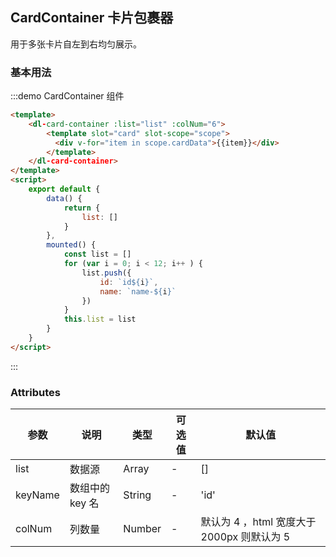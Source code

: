 ## CardContainer 卡片包裹器

用于多张卡片自左到右均匀展示。

### 基本用法


:::demo CardContainer 组件

``` html
<template>
    <dl-card-container :list="list" :colNum="6">
        <template slot="card" slot-scope="scope">
          <div v-for="item in scope.cardData">{{item}}</div>
        </template>
    </dl-card-container>
</template>
<script>
    export default {
        data() {
            return {
                list: []
            }
        },
        mounted() {
            const list = []
            for (var i = 0; i < 12; i++ ) {
                list.push({
                    id: `id${i}`,
                    name: `name-${i}`
                })
            }
            this.list = list
        }
    }
</script>
```

:::

### Attributes

| 参数      | 说明          | 类型      | 可选值                           | 默认值  |
|---------- |-------------- |---------- |--------------------------------  |-------- |
| list     |     数据源       | Array | - | [] |
| keyName     |     数组中的 key 名       | String | - | 'id' |
| colNum | 列数量 | Number | - | 默认为 4 ，html 宽度大于 2000px 则默认为 5 |

